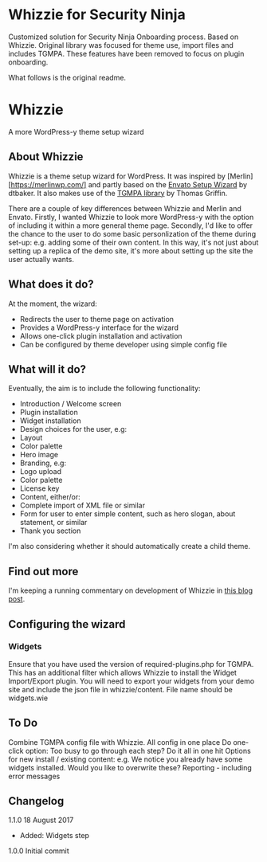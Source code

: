 # Whizzie for Security Ninja

Customized solution for Security Ninja Onboarding process. Based on Whizzie. Original library was focused for theme use, import files and includes TGMPA. These features have been removed to focus on plugin onboarding.

What follows is the original readme.


# Whizzie
A more WordPress-y theme setup wizard

## About Whizzie

Whizzie is a theme setup wizard for WordPress. It was inspired by [Merlin][https://merlinwp.com/] and partly based on the [Envato Setup Wizard](https://github.com/dtbaker/envato-wp-theme-setup-wizard) by dtbaker. It also makes use of the [TGMPA library](https://github.com/TGMPA/TGM-Plugin-Activation) by Thomas Griffin.

There are a couple of key differences between Whizzie and Merlin and Envato. Firstly, I wanted Whizzie to look more WordPress-y with the option of including it within a more general theme page. Secondly, I'd like to offer the chance to the user to do some basic personlization of the theme during set-up: e.g. adding some of their own content. In this way, it's not just about setting up a replica of the demo site, it's more about setting up the site the user actually wants.

## What does it do?

At the moment, the wizard:

* Redirects the user to theme page on activation
* Provides a WordPress-y interface for the wizard
* Allows one-click plugin installation and activation
* Can be configured by theme developer using simple config file

## What will it do?

Eventually, the aim is to include the following functionality:

* Introduction / Welcome screen
* Plugin installation
* Widget installation
* Design choices for the user, e.g:
 * Layout
 * Color palette
 * Hero image
* Branding, e.g:
 * Logo upload
 * Color palette
* License key
* Content, either/or:
 * Complete import of XML file or similar
 * Form for user to enter simple content, such as hero slogan, about statement, or similar
* Thank you section

I'm also considering whether it should automatically create a child theme.

## Find out more

I'm keeping a running commentary on development of Whizzie in [this blog post](https://catapultthemes.com/towards-a-theme-setup-wizard/).

## Configuring the wizard

### Widgets
Ensure that you have used the version of required-plugins.php for TGMPA. This has an additional filter which allows Whizzie to install the Widget Import/Export plugin.
You will need to export your widgets from your demo site and include the json file in whizzie/content. File name should be widgets.wie

## To Do
Combine TGMPA config file with Whizzie. All config in one place
Do one-click option: Too busy to go through each step? Do it all in one hit
Options for new install / existing content: e.g. We notice you already have some widgets installed. Would you like to overwrite these?
Reporting - including error messages

## Changelog

1.1.0 18 August 2017
* Added: Widgets step

1.0.0 Initial commit
